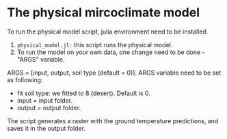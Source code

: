 # The physical mircoclimate model

To run the physical model script, julia environment need to be installed.
1. `physical_model.jl:` this script runs the physical model.
2. To run the model on your own data, one change need to be done - "ARGS" variable.
   
ARGS = [input, output, soil type (default = 0)]. 
ARGS variable need to be set as following:  
- fit soil type: we fitted to 8 (desert). Default is 0.
- input = input folder.
- output = output folder.

The script generates a raster with the ground temperature predictions, and saves it in the output folder.
